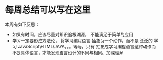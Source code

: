 # 每周总结可以写在这里

本周有如下反思：
- 如果有时间，应该尽量对知识追根溯源， 不能满足于简单的应用
- 学习一定要形成方法论， 将学习编程语言 抽象为一个动作，而不是 泛泛的 学习 JavaScript\HTML\JAVA。。。等等，只有 抽象成学习编程语言这种动作而不是具体语言，才能发现语言设计的不同与相同。加深理解 
